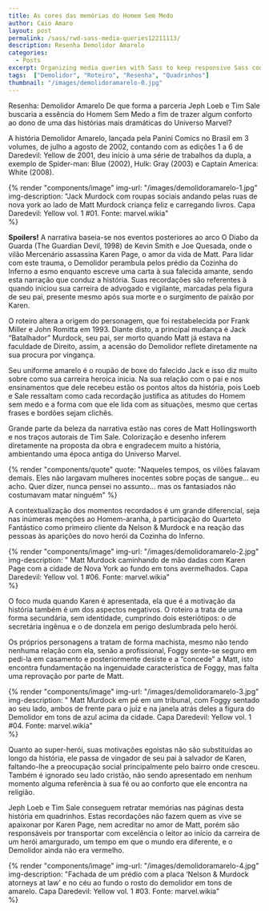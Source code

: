 ```yaml
---
title: As cores das memórias do Homem Sem Medo
author: Caio Amaro
layout: post
permalink: /sass/rwd-sass-media-queries12211113/
description: Resenha Demolidor Amarelo
categories:
  - Posts
excerpt: Organizing media queries with Sass to keep responsive Sass code clean and maintainable.
tags:  ["Demolidor", "Roteiro", "Resenha", "Quadrinhos"]
thumbnail: "/images/demolidoramarelo-0.jpg"
---
```


Resenha: Demolidor Amarelo
De que forma a parceria Jeph Loeb e Tim Sale buscaria a essência do Homem Sem Medo a fim de trazer algum conforto ao dono de uma das histórias mais dramáticas do Universo Marvel?

A história Demolidor Amarelo, lançada pela Panini Comics no Brasil em 3 volumes, de julho a agosto de 2002, contando com as edições 1 a 6 de Daredevil: Yellow de 2001, deu início à uma série de trabalhos da dupla, a exemplo de Spider-man: Blue (2002), Hulk: Gray (2003) e Captain America: White (2008).

{% render "components/image" 
img-url: "/images/demolidoramarelo-1.jpg"
img-description: "Jack Murdock com roupas sociais andando pelas ruas de nova york ao lado de Matt Murdock criança feliz e carregando livros. Capa Daredevil: Yellow vol. 1 #01. Fonte: marvel.wikia"  
%}

**Spoilers!**
A narrativa baseia-se nos eventos posteriores ao arco O Diabo da Guarda (The Guardian Devil, 1998) de Kevin Smith e Joe Quesada, onde o vilão Mercenário assassina Karen Page, o amor da vida de Matt. Para lidar com este trauma, o Demolidor perambula pelos prédio da Cozinha do Inferno a esmo enquanto escreve uma carta à sua falecida amante, sendo esta narração que conduz a história. Suas recordações são referentes à quando iniciou sua carreira de advogado e vigilante, marcadas pela figura de seu pai, presente mesmo após sua morte e o surgimento de paixão por Karen.

O roteiro altera a origem do personagem, que foi restabelecida por Frank Miller e John Romitta em 1993. Diante disto, a principal mudança é Jack “Batalhador” Murdock, seu pai, ser morto quando Matt já estava na faculdade de Direito, assim, a acensão do Demolidor reflete diretamente na sua procura por vingança.

Seu uniforme amarelo é o roupão de boxe do falecido Jack e isso diz muito sobre como sua carreira heroica inicia. Na sua relação com o pai e nos ensinamentos que dele recebeu estão os pontos altos da história, pois Loeb e Sale ressaltam como cada recordação justifica as atitudes do Homem sem medo e a forma com que ele lida com as situações, mesmo que certas frases e bordões sejam clichês.

Grande parte da beleza da narrativa estão nas cores de Matt Hollingsworth e nos traços autorais de Tim Sale. Colorização e desenho inferem diretamente na proposta da obra e engradecem muito a história, ambientando uma época antiga do Universo Marvel.

{% render "components/quote" 
quote: "Naqueles tempos, os vilões falavam demais. Eles não largavam mulheres inocentes sobre poças de sangue… eu acho. Quer dizer, nunca pensei no assunto… mas os fantasiados não costumavam matar ninguém" 
%}

A contextualização dos momentos recordados é um grande diferencial, seja nas inúmeras menções ao Homem-aranha, à participação do Quarteto Fantástico como primeiro cliente da Nelson & Murdock e na reação das pessoas às aparições do novo herói da Cozinha do Inferno.


{% render "components/image" 
img-url: "/images/demolidoramarelo-2.jpg"
img-description: " Matt Murdock caminhando de mão dadas com Karen Page com a cidade de Nova York ao fundo em tons avermelhados. Capa Daredevil: Yellow vol. 1 #06. Fonte: marvel.wikia"  
%}

O foco muda quando Karen é apresentada, ela que é a motivação da história também é um dos aspectos negativos. O roteiro a trata de uma forma secundária, sem identidade, cumprindo dois esteriótipos: o de secretária ingênua e o de donzela em perigo deslumbrada pelo herói.

Os próprios personagens a tratam de forma machista, mesmo não tendo nenhuma relação com ela, senão a profissional, Foggy sente-se seguro em pedi-la em casamento e posteriormente desiste e a “concede” a Matt, isto encontra fundamentação na ingenuidade característica de Foggy, mas falta uma reprovação por parte de Matt.

{% render "components/image" 
img-url: "/images/demolidoramarelo-3.jpg"
img-description: " Matt Murdock em pé em um tribunal, com Foggy sentado ao seu lado, ambos de frente para o juiz e na janela atrás deles a figura do Demolidor em tons de azul acima da cidade. Capa Daredevil: Yellow vol. 1 #04. Fonte: marvel.wikia"  
%}

Quanto ao super-herói, suas motivações egoístas não são substituídas ao longo da história, ele passa de vingador de seu pai à salvador de Karen, faltando-lhe a preocupação social principalmente pelo bairro onde cresceu. Também é ignorado seu lado cristão, não sendo apresentado em nenhum momento alguma referência à sua fé ou ao conforto que ele encontra na religião.

Jeph Loeb e Tim Sale conseguem retratar memórias nas páginas desta história em quadrinhos. Estas recordações não fazem quem as vive se apaixonar por Karen Page, nem acreditar no amor de Matt, porém são responsáveis por transportar com excelência o leitor ao início da carreira de um herói amargurado, um tempo em que o mundo era diferente, e o Demolidor ainda não era vermelho.

{% render "components/image" 
img-url: "/images/demolidoramarelo-4.jpg"
img-description: "Fachada de um prédio com a placa ‘Nelson & Murdock atorneys at law’ e no céu ao fundo o rosto do demolidor em tons de amarelo. Capa Daredevil: Yellow vol. 1 #03. Fonte: marvel.wikia"  
%}
